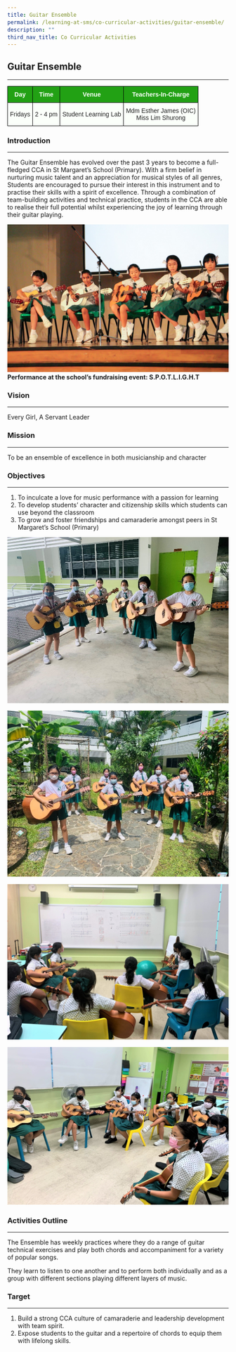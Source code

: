 ```yaml
---
title: Guitar Ensemble
permalink: /learning-at-sms/co-curricular-activities/guitar-ensemble/
description: ""
third_nav_title: Co Curricular Activities
---
```

## Guitar Ensemble
___________________________________________________________

<style type="text/css">
.tg  {border-collapse:collapse;border-spacing:0;}
.tg td{border-color:black;border-style:solid;border-width:1px;font-family:Arial, sans-serif;font-size:14px;
  overflow:hidden;padding:10px 5px;word-break:normal;}
.tg th{border-color:black;border-style:solid;border-width:1px;font-family:Arial, sans-serif;font-size:14px;
  font-weight:normal;overflow:hidden;padding:10px 5px;word-break:normal;}
.tg .tg-pk3b{background-color:#FBFFFA;color:#222;text-align:center;vertical-align:top}
.tg .tg-xn89{background-color:#22A114;color:#FBFFFA;font-weight:bold;text-align:center;vertical-align:middle}
.tg .tg-s6uv{background-color:#FBFFFA;color:#222;text-align:center;vertical-align:middle}
</style>
<table class="tg">
<thead>
  <tr>
    <th class="tg-xn89"><span style="color:#FBFFFA;background-color:#22A114">Day</span></th>
    <th class="tg-xn89"><span style="color:#FBFFFA;background-color:#22A114">Time</span></th>
    <th class="tg-xn89"><span style="color:#FBFFFA;background-color:#22A114">Venue</span></th>
    <th class="tg-xn89"><span style="color:#FBFFFA;background-color:#22A114">Teachers-In-Charge</span></th>
  </tr>
</thead>
<tbody>
  <tr>
    <td class="tg-s6uv"><span style="color:#222;background-color:#FBFFFA">Fridays</span></td>
     <td class="tg-s6uv"><span style="color:#222;background-color:#FBFFFA">2 - 4 pm</span></td>
    <td class="tg-s6uv"><span style="color:#222;background-color:#FBFFFA">Student Learning Lab</span></td>
    <td class="tg-s6uv"><span style="color:#222;background-color:#FBFFFA">Mdm Esther James (OIC)</span><br><span style="color:#222;background-color:#FBFFFA">Miss Lim Shurong</span><br></td>
  </tr>
</tbody>
</table>

### Introduction
___________________________________________________________

The Guitar Ensemble has evolved over the past 3 years to become a full-fledged CCA in St Margaret’s School (Primary). With a firm belief in nurturing music talent and an appreciation for musical styles of all genres, Students are encouraged to pursue their interest in this instrument and to practise their skills with a spirit of excellence. Through a combination of team-building activities and technical practice, students in the CCA are able to realise their full potential whilst experiencing the joy of learning through their guitar playing.
 
![](/images/CCAs/Guitar%20Ensemble/guitarspotlight_01.jpg)<b>Performance at the school’s fundraising event: S.P.O.T.L.I.G.H.T</b>


### Vision
___________________________________________________________

Every Girl, A Servant Leader

### Mission
___________________________________________________________

To be an ensemble of excellence in both musicianship and character
  

### Objectives
___________________________________________________________

1.	To inculcate a love for music performance with a passion for learning
2.	To develop students’ character and citizenship skills which students can use beyond the classroom
3.	To grow and foster friendships and camaraderie amongst peers in St Margaret’s School (Primary)

![](/images/2021gtr01.jpg)

![](/images/2021gtr02.jpg)

![](/images/IMG6275.jpg)

![](/images/IMG6277.jpg)


### Activities Outline
___________________________________________________________

The Ensemble has weekly practices where they do a range of guitar technical exercises and play both chords and accompaniment for a variety of popular songs.

They learn to listen to one another and to perform both individually and as a group with different sections playing different layers of music.


### Target
___________________________________________________________

1.  Build a strong CCA culture of camaraderie and leadership development with team spirit.
2.  Expose students to the guitar and a repertoire of chords to equip them with lifelong skills.